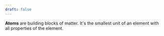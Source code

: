 ```yaml
---
draft: false
---
```

**Atoms** are building blocks of matter. It's the smallest unit of an element with all properties of the element. 